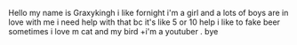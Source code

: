 Hello my name is Graxykingh
i like fornight
i'm a girl and a lots of boys are in love with me i need help with that bc it's like 5 or 10 help 
i like to fake beer sometimes
i love m cat and my bird
+i'm a youtuber . bye
